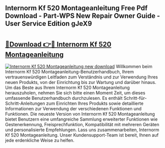 ## Internorm Kf 520 Montageanleitung Free Pdf Download - Part-WPS New Repair Owner Guide - User Service Edition gJeX9

# <h2><a href="http://df7doo6.blite.top/?on=Internorm+Kf+520+Montageanleitung">🔗Download 👉🔴 Internorm Kf 520 Montageanleitung</a></h2>

[![Internorm Kf 520 Montageanleitung new download](https://i.imgur.com/lujVjoI.png)](http://df7doo6.blite.top/?on=Internorm+Kf+520+Montageanleitung)
Willkommen beim Internorm Kf 520 Montageanleitung-Benutzerhandbuch, Ihrem vertrauenswürdigen Leitfaden zum Verständnis und zur Verwendung Ihres neuen Produkts, von der Einrichtung bis zur Wartung und darüber hinaus. Um das Beste aus Ihrem Internorm Kf 520 Montageanleitung herauszuholen, nehmen Sie sich bitte einen Moment Zeit, um dieses umfassende Benutzerhandbuch durchzulesen. Es enthält Schritt-für-Schritt-Anleitungen zum Einrichten Ihres Produkts sowie detaillierte Informationen zur Verwendung der verschiedenen Funktionen und Funktionen. Die neueste Version von Internorm Kf 520 Montageanleitung bietet Benutzern eine umfangreiche Sammlung erweiterter Funktionen wie Gestenerkennung, Freisprechfunktion, Kompatibilität mit mehreren Geräten und personalisierte Empfehlungen. Lass uns zusammenarbeiten, Internorm Kf 520 Montageanleitung. Unser Kundensupport-Team ist bereit, Ihnen auf jede erdenkliche Weise zu helfen.
